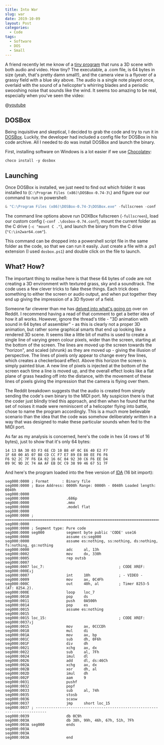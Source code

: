 ```yaml
---
title: Into War
slug: war
date: 2019-10-09
layout: Post
categories:
  - Code
tags:
  - Software
  - DOS
  - Small
---
```


A friend recently let me know of a [tiny program](https://www.pouet.net/prod.php?which=82902) that runs a 3D scene with both audio and video. How tiny? The executable, a .com file, is 64 bytes in size (yeah, that's pretty damn small!), and the camera view is a flyover of a grassy field with a blue sky above. The audio is a single note played once, overlaid with the sound of a helicopter's whirring blades and a periodic swooshing noise that sounds like the wind. It seems too amazing to be real, especially when you've seen the video:

<!-- more -->

@[youtube](https://youtu.be/CAAuIgjrZWY)

## DOSBox

Being inquisitive and skeptical, I decided to grab the code and try to run it in [DOSBox](https://www.dosbox.com/). Luckily, the developer had included a config file for DOSBox in his code archive. All I needed to do was install DOSBox and launch the binary.

First, installing software on Windows is a lot easier if we use [Chocolatey](https://chocolatey.org):

```
choco install -y dosbox
```

## Launching

Once DOSBox is installed, we just need to find out which folder it was installed to (`C:\Program Files (x86)\DOSBox-0.74-3\`) and figure our our command to run in powershell:

```powershell
& "C:\Program Files (x86)\DOSBox-0.74-3\DOSBox.exe" -fullscreen -conf .\dosbox-0.74.conf -c "mount C ." -c "C:\in2war64.com"
```

The command line options above run DOXBox fullscreen (`-fullscreen`), load our custom config (`-conf .\dosbox-0.74.conf`), mount the current folder as the C drive (`-c "mount C ."`), and launch the binary from the C drive (`"C:\in2war64.com"`).

This command can be dropped into a powershell script file in the same folder as the code, so that we can run it easily. Just create a file with a .ps1 extension (I used `dosbox.ps1`) and double click on the file to launch.

## What? How?

The important thing to realise here is that these 64 bytes of code are not creating a 3D environment with textured grass, sky and a soundtrack. The code uses a few clever tricks to fake these things. Each trick does something to either the screen or audio output, and when put together they end up giving the impression of a 3D flyover of a field.

Someone far cleverer than me has [delved into what's going on](https://www.reddit.com/r/tinycode/comments/d4kdco/3d_animation_with_sound_in_64_bytes_of_assembler/f0r9kob/) over on Reddit. I recommend having a read of that comment to get a better idea of how it all works. However, ignore the thread's title - "3D animation with sound in 64 bytes of assembler" - as this is clearly not a proper 3D animation, but rather some graphical smarts that end up looking like a rendered 3D scene. It seems like a little bit of maths is used to create a single line of varying green colour pixels, wider than the screen, starting at the bottom of the screen. The lines are moved up the screen towards the "horizon", and scaled (shrunk) as they are moved up - giving the illusion of perspective. The lines of pixels only appear to change every few lines, which creates a checkerboard effect. Above this horizon the screen is simply painted blue. A new line of pixels is injected at the bottom of the screen each time a line is moved up, and the overall effect looks like a flat plane of grass heading off into the distance, with the movement of these lines of pixels giving the impression that the camera is flying over them.

The Reddit breakdown suggests that the audio is created from simply sending the code's own binary to the MIDI port. My suspicion there is that the coder just blindly tried this approach, and then when he found that the set of noises it made were reminiscent of a helicopter flying into battle, chose to name the program accordingly. This is a much more believable scenario than the idea that the code was somehow deliberately written in a way that was designed to make these particular sounds when fed to the MIDI port.

As far as my analysis is concerned, here's the code in hex (4 rows of 16 bytes), just to show that it's only 64 bytes:

```hex
14 13 BA 30 03 F3 6E CD 10 B8 4F 0C E6 40 E2 F7
1F 68 00 A5 07 B8 CD CC F7 E7 89 E8 80 EE F6 F6
F6 92 2C 7F F6 EA 02 16 6C 04 92 30 C6 F6 EE D4
09 9C 9D 2C 74 AA AF EB DC C9 38 99 46 67 51 7F
```

And here's the program loaded into the free version of [IDA](https://www.hex-rays.com/products/ida/support/download_freeware.shtml) (16 bit import):

```
seg000:0000 ; Format      : Binary file
seg000:0000 ; Base Address: 0000h Range: 0000h - 0040h Loaded length: 0040h
seg000:0000
seg000:0000                 .686p
seg000:0000                 .mmx
seg000:0000                 .model flat
seg000:0000
seg000:0000 ; ===========================================================================
seg000:0000
seg000:0000 ; Segment type: Pure code
seg000:0000 seg000          segment byte public 'CODE' use16
seg000:0000                 assume cs:seg000
seg000:0000                 assume es:nothing, ss:nothing, ds:nothing, fs:nothing, gs:nothing
seg000:0000                 adc     al, 13h
seg000:0002                 mov     dx, 330h
seg000:0005                 rep outsb
seg000:0007
seg000:0007 loc_7:                                  ; CODE XREF: seg000:000E↓j
seg000:0007                 int     10h             ; - VIDEO -
seg000:0009                 mov     ax, 0C4Fh
seg000:000C                 out     40h, al         ; Timer 8253-5 (AT: 8254.2).
seg000:000E                 loop    loc_7
seg000:0010                 pop     ds
seg000:0011                 push    0A500h
seg000:0014                 pop     es
seg000:0015                 assume es:nothing
seg000:0015
seg000:0015 loc_15:                                 ; CODE XREF: seg000:0037↓j
seg000:0015                 mov     ax, 0CCCDh
seg000:0018                 mul     di
seg000:001A                 mov     ax, bp
seg000:001C                 sub     dh, 0F6h
seg000:001F                 div     dh
seg000:0021                 xchg    ax, dx
seg000:0022                 sub     al, 7Fh
seg000:0024                 imul    dl
seg000:0026                 add     dl, ds:46Ch
seg000:002A                 xchg    ax, dx
seg000:002B                 xor     dh, al
seg000:002D                 imul    dh
seg000:002F                 aam     9
seg000:0031                 pushf
seg000:0032                 popf
seg000:0033                 sub     al, 74h
seg000:0035                 stosb
seg000:0036                 scasw
seg000:0037                 jmp     short loc_15
seg000:0037 ; ---------------------------------------------------------------------------
seg000:0039                 db 0C9h
seg000:003A                 db 38h, 99h, 46h, 67h, 51h, 7Fh
seg000:003A seg000          ends
seg000:003A
seg000:003A
seg000:003A                 end
```
